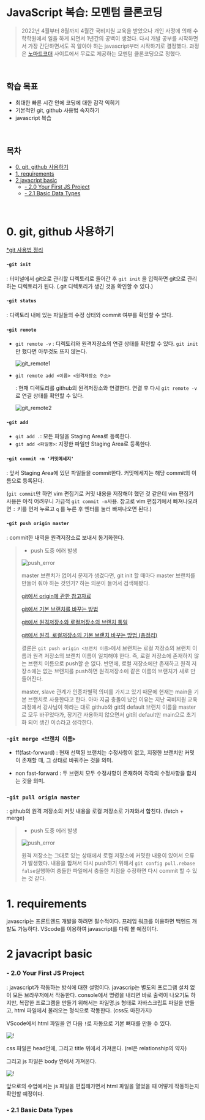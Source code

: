 # JavaScript 복습: 모멘텀 클론코딩

> 2022년 4월부터 8월까지 4월간 국비지원 교육을 받았으나 개인 사정에 의해 수학학원에서 일을 하게 되면서 1년간의 공백이 생겼다. 다시 개발 공부를 시작하면서 가장 간단하면서도 꼭 알아야 하는 javascript부터 시작하기로 결정했다. 과정은 [노마드코더](https://nomadcoders.co) 사이트에서 무료로 제공하는 모멘텀 클론코딩으로 정했다.

<br>

## 학습 목표

- 최대한 빠른 시간 안에 코딩에 대한 감각 익히기
- 기본적인 git, github 사용법 숙지하기
- javascript 복습

<br>

## 목차

- [0. git, github 사용하기](#0-git--github-----)
- [1. requirements](#1-requirements)
- [2 javacript basic](#2-javacript-basic)
    + [- 2.0 Your First JS Project](#--20-your-first-js-project)
    + [- 2.1 Basic Data Types](#--21-basic-data-types)

<br>

# 0. git, github 사용하기

[*git 사용법 정리](https://backlog.com/git-tutorial/kr/intro/intro1_1.html)

#### -`git init`

: 터미널에서 git으로 관리할 디렉토리로 들어간 후 `git init` 을 입력하면 git으로 관리하는 디렉토리가 된다. (.git 디렉토리가 생긴 것을 확인할 수 있다.)



#### -`git status`

: 디렉토리 내에 있는 파일들의 수정 상태와 commit 여부를 확인할 수 있다.



#### -`git remote`
- `git remote -v`
  : 디렉토리와 원격저장소의 연결 상태를 확인할 수 있다. `git init` 만 했다면 아무것도 뜨지 않는다.

  ![git_remote1](./assets/img/git_remote1.png)

- `git remote add <이름> <원격저장소 주소>`

  :  현재 디렉토리를 github의 원격저장소와 연결한다. 연결 후 다시 `git remote -v`로 연결 상태를 확인할 수 있다.

  ![git_remote2](./assets/img/git_remote2.png)

#### -`git add`

- `git add .`: 모든 파일을 Staging Area로 등록한다.
- `git add <파일명>`: 지정한 파일만 Staging Area로 등록한다.



#### -`git commit -m '커밋메세지'`

: 앞서 Staging Area에 있던 파일들을 commit한다. 커밋메세지는 해당 commit의 이름으로 등록된다.

(`git commit`만 하면 vim 편집기로 커밋 내용을 저장해야 했던 것 같은데 vim 편집기 사용은 아직 어려우니 가급적 `git commit -m`사용. 참고로 vim 편집기에서 빠져나오려면  `:` 키를 먼저 누르고 `q` 를 누른 후 엔터를 눌러 빠져나오면 된다.)



#### -`git push origin master`

: commit한 내역을 원격저장소로 보내서 동기화한다.

> * push 도중 에러 발생<br>
>
> ![push_error](./assets/img/push_error.png)
>
> master 브랜치가 없어서 문제가 생겼다면, git init 할 때마다 master 브랜치를 만들어 줘야 하는 것인가? 하는 의문이 들어서 검색해봤다.
>
> [git에서 origin에 관한 참고자료](http://daplus.net/git-git-push-origin-master%EC%97%90%EC%84%9C-origin%EC%9D%98-%EC%9D%98%EB%AF%B8%EB%8A%94-%EB%AC%B4%EC%97%87%EC%9E%85%EB%8B%88%EA%B9%8C/)
>
> [git에서 기본 브랜치를 바꾸는 방법](https://blog.outsider.ne.kr/1503)
>
> [git에서 원격저장소와 로컬저장소의 브랜치 통일](https://m.blog.naver.com/corrosion521/223041408390)
>
> [git에서 원격, 로컬저장소의 기본 브랜치 바꾸는 방법 (총정리)](https://m.blog.naver.com/corrosion521/223041408390)<br>
>
> 결론은 `git push origin <브랜치 이름>`에서 브랜치는 로컬 저장소의 브랜치 이름과 원격 저장소의 브랜치 이름이 일치해야 한다. 즉, 로컬 저장소에 존재하지 않는 브랜치 이름으로 push할 순 없다. 반면에, 로컬 저장소에만 존재하고 원격 저장소에는 없는 브랜치를 push하면 원격저장소에 같은 이름의 브랜치가 새로 만들어진다.<br>
>
> master, slave 관계가 인종차별적 의미를 가지고 있기 때문에 현재는 main을 기본 브랜치로 사용한다고 한다. 아마 지금 충돌이 났던 이유는 지난 국비지원 교육 과정에서 강사님이 하라는 대로 github와 git의 default 브랜치 이름을 master로 모두 바꾸었다가, 장기간 사용하지 않으면서 git의 default만 main으로 초기화 되어 생긴 이슈라고 생각한다.<br>

### -`git merge <브랜치 이름>`
- ff(fast-forward) : 현재 선택된 브랜치는 수정사항이 없고, 지정한 브랜치만 커밋이 존재할 때, 그 상태로 바꿔주는 것을 의미. 

- non fast-forward : 두 브랜치 모두 수정사항이 존재하여 각각의 수정사항을 합치는 것을 의미.<br>

### -`git pull origin master`
: github의 원격 저장소의 커밋 내용을 로컬 저장소로 가져와서 합친다. (fetch + merge)

> - push 도중 에러 발생
>
> ![push_error](./assets/img/pull_error.png)
>
> 원격 저장소는 그대로 있는 상태에서 로컬 저장소에 커밋한 내용이 있어서 오류가 발생했다. 내용을 합쳐서 다시 push하기 위해서 `git config pull.rebase false`실행하여  충돌한 파일에서 충돌한 지점을 수정하면 다시 commit 할 수 있는 것 같다.





# 1. requirements

javascrip는 프론트엔드 개발을 하려면 필수적이다. 프레임 워크를 이용하면 백엔드 개발도 가능하다. VScode를 이용하여 javascript를 다뤄 볼 예정이다.



# 2 javacript basic

### - 2.0 Your First JS Project

: javascript가 작동하는 방식에 대한 설명이다. javascrip는 별도의 프로그램 설치 없이 모든 브라우저에서 작동한다. console에서 명령을 내리면 바로 출력이 나오기도 하지만, 복잡한 프로그램을 만들기 위해서는 파일명.js 형태로 자바스크립트 파일을 만들고, html 파일에서 불러오는 형식으로 작동한다. (css도 마찬가지)

VScode에서 html 파일을 연 다음 `!`로 자동으로 기본 뼈대를 만들 수 있다.

![!](./assets/img/2.0-1.png)

css 파일은 head안에, 그리고 title 위에서 가져온다. (rel은 relationship의 약자)

그리고 js 파일은 body 안에서 가져온다.

![!](./assets/img/2.0-2.png)

앞으로의 수업에서는 js 파일을 편집해가면서 html 파일을 열었을 때 어떻게 작동하는지 확인할 예정이다.<br>



### - 2.1 Basic Data Types

